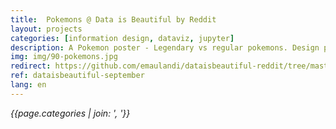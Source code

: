 ```yaml
---
title:  Pokemons @ Data is Beautiful by Reddit
layout: projects
categories: [information design, dataviz, jupyter]
description: A Pokemon poster - Legendary vs regular pokemons. Design practice with no code and Jupyter notebook practice for analysis
img: img/90-pokemons.jpg
redirect: https://github.com/emaulandi/dataisbeautiful-reddit/tree/master/september
ref: dataisbeautiful-september
lang: en
---
```

*{{page.categories | join: ', '}}*
